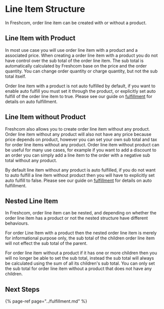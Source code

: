 # Line Item Structure

In Freshcom, order line item can be created with or without a product.

## Line Item with Product

In most use case you will use order line item with a product and a associated price. When creating a order line item with a product you do not have control over the sub total of the order line item. The sub total is automatically calculated by Freshcom base on the price and the order quantity. You can change order quantity or charge quantity, but not the sub total itself.

Order line item with a product is not auto fulfilled by default, if you want to enable auto fulfill you must set it through the product, or explicitly set auto fulfill of the order line item to true. Please see our guide on [fulfillment](../fulfillment.md) for details on auto fulfillment.

## Line Item without Product

Freshcom also allows you to create order line item without any product. Order line item without any product will also not have any price because price depends on product, however you can set your own sub total and tax for order line items without any product. Order line item without product can be useful for many use cases, for example if you want to add a discount to an order you can simply add a line item to the order with a negative sub total without any product.

By default line item without any product is auto fulfilled, if you do not want to auto fulfill a line item without product then you will have to explicitly set auto fulfill to false. Please see our guide on [fulfillment](../fulfillment.md) for details on auto fulfillment.

## Nested Line Item

In Freshcom, order line item can be nested, and depending on whether the order line item has a product or not the nested structure have different behaviours.

For order Line Item with a product then the nested order line item is merely for informational purpose only, the sub total of the children order line item will not effect the sub total of the parent. 

For order line item without a product if it has one or more children then you will no longer be able to set the sub total, instead the sub total will always be calculated using the sum of all its children's sub total. You can only set the sub total for order line item without a product that does not have any children.

## Next Steps

{% page-ref page="../fulfillment.md" %}



